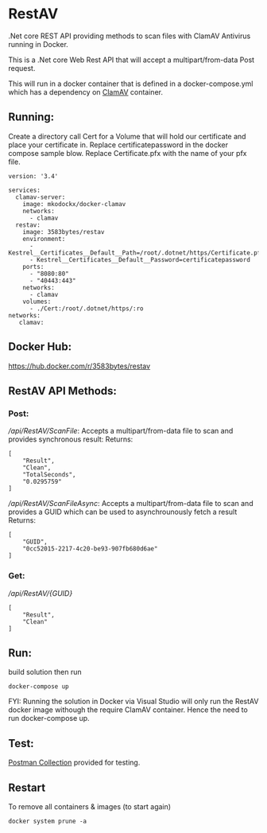 # RestAV
.Net core REST API providing methods to scan files with ClamAV Antivirus running in Docker.

This is a .Net core Web Rest API that will accept a multipart/from-data Post request.  

This will run in a docker container that is defined in a docker-compose.yml which has a dependency on [ClamAV](https://hub.docker.com/r/mkodockx/docker-clamav/) container.

## Running:

Create a directory call Cert for a Volume that will hold our certificate and place your certificate in.  Replace certificatepassword in the docker compose sample blow. Replace Certificate.pfx with the name of your pfx file.

```
version: '3.4'

services:
  clamav-server:
    image: mkodockx/docker-clamav  
    networks:
      - clamav
  restav:
    image: 3583bytes/restav
    environment:
      - Kestrel__Certificates__Default__Path=/root/.dotnet/https/Certificate.pfx
      - Kestrel__Certificates__Default__Password=certificatepassword
    ports:
      - "8080:80"
      - "40443:443"
    networks:
      - clamav
    volumes:
      - ./Cert:/root/.dotnet/https/:ro
networks:
   clamav:
```



## Docker Hub:

https://hub.docker.com/r/3583bytes/restav


## RestAV API Methods:

### Post:

*/api/RestAV/ScanFile*: Accepts a multipart/from-data file to scan and provides synchronous result:
Returns:
```
[
    "Result",
    "Clean",
    "TotalSeconds",
    "0.0295759"
]
```


*/api/RestAV/ScanFileAsync*: Accepts a multipart/from-data file to scan and provides a GUID which can be used to asynchrounously fetch a result
Returns:
```
[
    "GUID",
    "0cc52015-2217-4c20-be93-907fb680d6ae"
]
```

### Get:

*/api/RestAV/{GUID}*

```
[
    "Result",
    "Clean"
]
```

## Run:

build solution then run 

```
docker-compose up
```

FYI: Running the solution in Docker via Visual Studio will only run the RestAV docker image withough the require ClamAV container.  Hence the need to run docker-compose up.

## Test:

[Postman Collection](https://github.com/3583Bytes/RestAV/blob/master/RestAV.postman_collection.json) provided for testing.

## Restart

To remove all containers & images (to start again)
```
docker system prune -a
```


